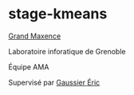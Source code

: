 # stage-kmeans
[Grand Maxence](mailto:maxence.grand@etu.univ-grenoble-alpes.fr)

Laboratoire inforatique de Grenoble

Équipe AMA

Supervisé par [Gaussier Éric](mailto:Eric.Gaussier@imag.fr)
